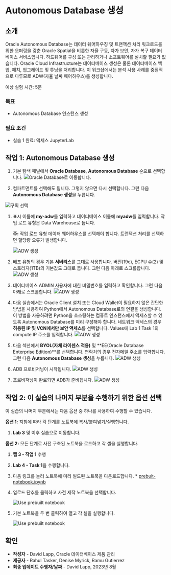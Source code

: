 # Autonomous Database 생성

## 소개

Oracle Autonomous Database는 데이터 웨어하우징 및 트랜잭션 처리 워크로드를 위한 오퍼링을 갖춘 Oracle Spatial을 비롯한 자율 구동, 자가 보안, 자가 복구 데이터베이스 서비스입니다. 하드웨어를 구성 또는 관리하거나 소프트웨어를 설치할 필요가 없습니다. Oracle Cloud Infrastructure는 데이터베이스 생성은 물론 데이터베이스 백업, 패치, 업그레이드 및 튜닝을 처리합니다. 이 워크샵에서는 분석 사용 사례를 중점적으로 다루므로 ADW(자율 날짜 웨어하우스)를 생성합니다.

예상 실험 시간: 5분

### 목표

*   Autonomous Database 인스턴스 생성

### 필요 조건

*   실습 1 완료: 액세스 JupyterLab

## 작업 1: Autonomous Database 생성

1.  기본 탐색 패널에서 **Oracle Database**, **Autonomous Database** 순으로 선택합니다. ![Oracle Database로 이동합니다.](images/adb-01.png)
    
2.  컴파트먼트를 선택해도 됩니다. 그렇지 않으면 다시 선택합니다. 그런 다음 **Autonomous Database 생성**을 누릅니다.
    

![구획 선택](images/adb-02.png)

1.  표시 이름에 **my-adw**를 입력하고 데이터베이스 이름에 **myadw**를 입력합니다. 작업 로드 유형은 Data Warehouse로 둡니다.
    
    **주:** 작업 로드 유형 데이터 웨어하우스를 선택해야 합니다. 트랜잭션 처리를 선택하면 할당량 오류가 발생합니다.
    
    ![ADW 생성](images/adb-03.png)
    
2.  배포 유형의 경우 기본 **서버리스**를 그대로 사용합니다. 버전(19c), ECPU 수(2) 및 스토리지(1TB)의 기본값도 그대로 둡니다. 그런 다음 아래로 스크롤합니다. ![ADW 생성](images/adb-04.png)
    
3.  데이터베이스 ADMIN 사용자에 대한 비밀번호를 입력하고 확인합니다. 그런 다음 아래로 스크롤합니다. ![ADW 생성](images/adb-05.png)
    
4.  다음 실습에서는 Oracle Client 설치 또는 Cloud Wallet이 필요하지 않은 간단한 방법을 사용하여 Python에서 Autonomous Database로의 연결을 생성합니다. 이 방법을 사용하려면 Python을 호스팅하는 컴퓨트 인스턴스에서 액세스할 수 있도록 Autonomous Database를 미리 구성해야 합니다. 네트워크 액세스의 경우 **허용된 IP 및 VCN에서만 보안 액세스**를 선택합니다. Values에 Lab 1 Task 1의 compute IP 주소를 입력합니다. ![ADW 생성](images/adb-07.png)
    
5.  다음 섹션에서 **BYOL(자체 라이센스 적용)** 및 **EE(Oracle Database Enterprise Edition)**를 선택합니다. 연락처의 경우 전자메일 주소를 입력합니다. 그런 다음 **Autonomous Database 생성**을 누릅니다. ![ADW 생성](images/adb-08.png)
    
6.  ADB 프로비저닝이 시작됩니다. ![ADW 생성](images/adb-09.png)
    
7.  프로비저닝이 완료되면 ADB가 준비됩니다. ![ADW 생성](images/adb-10.png)
    

## 작업 2: 이 실습의 나머지 부분을 수행하기 위한 옵션 선택

이 실습의 나머지 부분에서는 다음 옵션 중 하나를 사용하여 수행할 수 있습니다.

**옵션 1:** 지침에 따라 각 단계를 노트북에 복사/붙여넣기/실행합니다.

1.  **Lab 3** 및 이후 실습으로 이동합니다.

**옵션 2:** 모든 단계로 사전 구축된 노트북을 로드하고 각 셀을 실행합니다.

1.  **랩 3 - 작업 1** 수행
    
2.  **Lab 4 - Task 1**을 수행합니다.
    
3.  다음 링크를 눌러 노트북에 미리 빌드된 노트북을 다운로드합니다. \* [prebuit-notebook.ipynb](../access-jupyterlab/files/prebuilt-notebook.ipynb)
    
4.  업로드 단추를 클릭하고 사전 제작 노트북을 선택합니다.
    

     ![Use prebuilt notebook](./images/prebuilt-nb-01.png)
    

5.  기본 노트북을 두 번 클릭하여 열고 각 셀을 실행합니다.

     ![Use prebuilt notebook](./images/prebuilt-nb-02.png)
    

## 확인

*   **작성자** - David Lapp, Oracle 데이터베이스 제품 관리
*   **제공자** - Rahul Tasker, Denise Myrick, Ramu Gutierrez
*   **최종 업데이트 수행자/날짜** - David Lapp, 2023년 8월